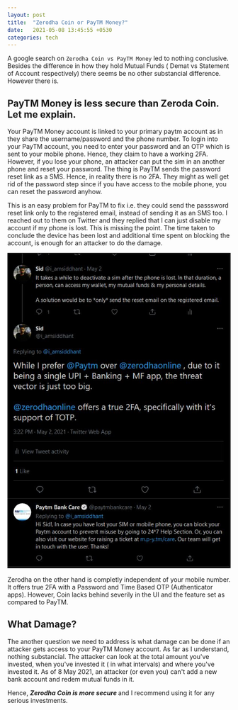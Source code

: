 ```yaml
---
layout: post
title:  "Zerodha Coin or PayTM Money?"
date:   2021-05-08 13:45:55 +0530
categories: tech
---
```


A google search on `Zerodha Coin vs PayTM Money` led to nothing conclusive. Besides the difference in how they hold Mutual Funds ( Demat vs Statement of Account respectively) there seems be no other substancial difference. However there is. 

## PayTM Money is less secure than Zeroda Coin. Let me explain. 

Your PayTM Money account is linked to your primary paytm account as in they share the username/password and the phone number. To login into your PayTM account, you need to enter your password and an OTP which is sent to your mobile phone. Hence, they claim to have a working 2FA. However, if you lose your phone, an attacker can put the sim in an another phone and reset your password. The thing is PayTM sends the password reset link as a SMS. Hence, in reality there is no 2FA. They might as well get rid of the password step since if you have access to the mobile phone, you can reset the password anyhow.

This is an easy problem for PayTM to fix i.e. they could send the passsword reset link only to the registered email, instead of sending it as an SMS too. I reached out to them on Twitter and they replied that I can just disable my account if my phone is lost. This is missing the point. The time taken to conclude the device has been lost and additional time spent on blocking the account, is enough for an attacker to do the damage.  

![My helpful screenshot](/assets/img/paytm-money.jpg)

Zerodha on the other hand is completly independent of your mobile number. It offers true 2FA with a Password and Time Based OTP (Authenticator apps). However, Coin lacks behind severily in the UI and the feature set as compared to PayTM. 

## What Damage? 

The another question we need to address is what damage can be done if an attacker gets access to your PayTM Money account. As far as I understand, nothing substancial. The attacker can look at the total amount you've invested, when you've invested it ( in what intervals) and where you've invested it. As of 8 May 2021, an attacker (or even you) can't add a new bank account and redem mutual funds in it. 

Hence, <b> *Zerodha Coin is more secure* </b> and I recommend using it for any serious investments. 
